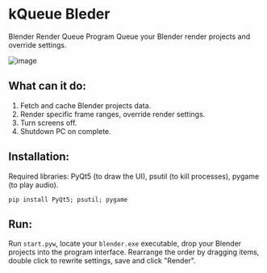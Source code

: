 # kQueue Bleder
Blender Render Queue Program
Queue your Blender render projects and override settings.

![image](https://github.com/lauwurence/kqueue_blender/assets/46109734/9eccb088-0220-4c4a-bd12-daa020a25241)

## What can it do:
1. Fetch and cache Blender projects data.
2. Render specific frame ranges, override render settings.
3. Turn screens off.
4. Shutdown PC on complete.

## Installation:
Required libraries: PyQt5 (to draw the UI), psutil (to kill processes), pygame (to play audio).

```
pip install PyQt5; psutil; pygame
```

## Run:
Run `start.pyw`, locate your `blender.exe` executable, drop your Blender projects into the program interface.
Rearrange the order by dragging items, double click to rewrite settings, save and click "Render".
